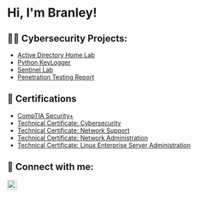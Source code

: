 <h1>Hi, I'm Branley!</h1>

<h2>👨‍💻 Cybersecurity Projects:</h2>

- [Active Directory Home Lab](https://github.com/Branley/ActiveDirectoryHomeLab)
- [Python KeyLogger](https://github.com/Branley/Python-Keylogger)
- [Sentinel Lab](https://github.com/Branley/Sentinel-Lab-SIEM-)
- [Penetration Testing Report](https://1drv.ms/w/c/559950FDF56FBC5E/AV68b_X9UJkggFVVFwAAAAA?e=PFmtca)
  
 <h2>📝 Certifications</h2>

- [CompTIA Security+](https://i.imgur.com/opYXlGW.png)
- [Technical Certificate: Cybersecurity](https://i.imgur.com/viqwPim.jpeg)
- [Technical Certificate: Network Support](https://i.imgur.com/ztPKyur.jpeg)
- [Technical Certificate: Network Administration](https://i.imgur.com/oiOZKz6.jpeg)
- [Technical Certificate: Linux Enterprise Server Administration](https://i.imgur.com/jZ49Zgm.jpeg)


<h2> 🤳 Connect with me:</h2>


[<img align="left" alt="BranleyMinaya | LinkedIn" width="22px" src="https://cdn.jsdelivr.net/npm/simple-icons@v3/icons/linkedin.svg" />][linkedin]

[linkedin]: https://www.linkedin.com/in/branley-minaya/
